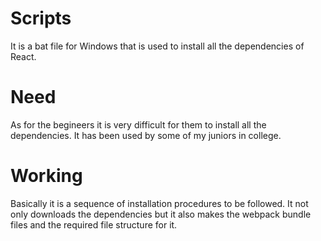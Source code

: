 # Scripts
It is a bat file for Windows that is used to install all the dependencies
of React.
# Need
As for the begineers it is very difficult for them to install all the 
dependencies. It has been used by some of my juniors in college.
# Working
Basically it is a sequence of installation procedures to be followed.
It not only downloads the dependencies but it also makes the webpack bundle
files and the required file structure for it.
